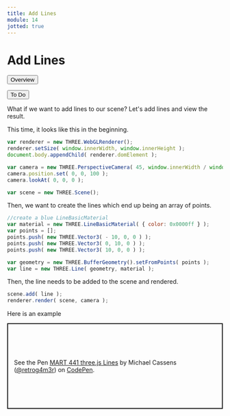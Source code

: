 ```yaml
---
title: Add Lines
module: 14
jotted: true
---
```


# Add Lines


<div class="tab">
  <button class="tablinks active" onclick="openTab(event, 'Overview')">Overview</button>

  <button class="tablinks" onclick="openTab(event, 'ToDo')">To Do</button>
  
</div>
<div id="Overview" class="tabcontent" style="display:block">
<div class="tabhtml" markdown="1">
What if we want to add lines to our scene?  Let's add lines and view the result.


This time, it looks like this in the beginning.

```js
var renderer = new THREE.WebGLRenderer();
renderer.setSize( window.innerWidth, window.innerHeight );
document.body.appendChild( renderer.domElement );

var camera = new THREE.PerspectiveCamera( 45, window.innerWidth / window.innerHeight, 1, 500 );
camera.position.set( 0, 0, 100 );
camera.lookAt( 0, 0, 0 );

var scene = new THREE.Scene();
```

Then, we want to create the lines which end up being an array of points.

```js
//create a blue LineBasicMaterial
var material = new THREE.LineBasicMaterial( { color: 0x0000ff } );
var points = [];
points.push( new THREE.Vector3( - 10, 0, 0 ) );
points.push( new THREE.Vector3( 0, 10, 0 ) );
points.push( new THREE.Vector3( 10, 0, 0 ) );

var geometry = new THREE.BufferGeometry().setFromPoints( points );
var line = new THREE.Line( geometry, material );
```

Then, the line needs to be added to the scene and rendered.

```js
scene.add( line );
renderer.render( scene, camera );
```

</div>
</div>
<div id="ToDo" class="tabcontent">
<div class="tabhtml" markdown="1">

Here is an example

<p class="codepen" data-height="400" data-theme-id="light" data-default-tab="js,result" data-user="retrog4m3r" data-slug-hash="mdRRwrz" style="height: 200px; box-sizing: border-box; display: flex; align-items: center; justify-content: center; border: 2px solid; margin: 1em 0; padding: 1em;" data-pen-title="MART 441 three.js Lines">
  <span>See the Pen <a href="https://codepen.io/retrog4m3r/pen/mdRRwrz">
  MART 441 three.js Lines</a> by Michael Cassens (<a href="https://codepen.io/retrog4m3r">@retrog4m3r</a>)
  on <a href="https://codepen.io">CodePen</a>.</span>
</p>
<script async src="https://cpwebassets.codepen.io/assets/embed/ei.js"></script>
</div>
</div>